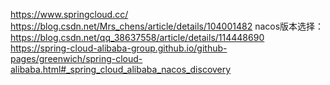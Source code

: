 https://www.springcloud.cc/
https://blog.csdn.net/Mrs_chens/article/details/104001482
nacos版本选择：https://blog.csdn.net/qq_38637558/article/details/114448690
https://spring-cloud-alibaba-group.github.io/github-pages/greenwich/spring-cloud-alibaba.html#_spring_cloud_alibaba_nacos_discovery